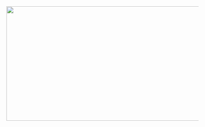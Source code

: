 <a href="https://github.com/devxb/gitanimals">
<img
  src="https://render.gitanimals.org/farms/samiehomie"
  width="600"
  height="300"
/>
</a>
